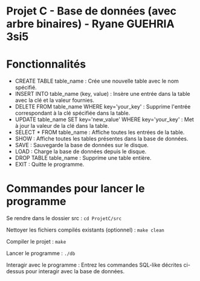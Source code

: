 # Projet C - Base de données (avec arbre binaires) - Ryane GUEHRIA 3si5


# Fonctionnalités

- CREATE TABLE table_name : Crée une nouvelle table avec le nom spécifié.
- INSERT INTO table_name (key, value) : Insère une entrée dans la table avec la clé et la valeur fournies.
- DELETE FROM table_name WHERE key='your_key' : Supprime l'entrée correspondant à la clé spécifiée dans la table.
- UPDATE table_name SET key='new_value' WHERE key='your_key' : Met à jour la valeur de la clé dans la table.
- SELECT * FROM table_name : Affiche toutes les entrées de la table.
- SHOW : Affiche toutes les tables présentes dans la base de données.
- SAVE : Sauvegarde la base de données sur le disque.
- LOAD : Charge la base de données depuis le disque.
- DROP TABLE table_name : Supprime une table entière.
- EXIT : Quitte le programme.


# Commandes pour lancer le programme 

Se rendre dans le dossier src :
```cd ProjetC/src```

Nettoyer les fichiers compilés existants (optionnel) :
```make clean```

Compiler le projet :
```make```

Lancer le programme :
```./db```

Interagir avec le programme : Entrez les commandes SQL-like décrites ci-dessus pour interagir avec la base de données.